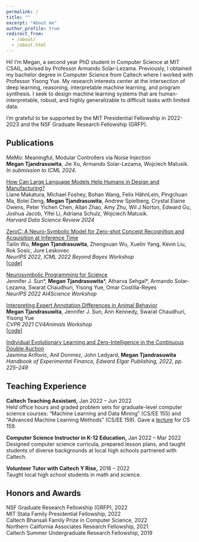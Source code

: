 ```yaml
---
permalink: /
title: ""
excerpt: "About me"
author_profile: true
redirect_from: 
  - /about/
  - /about.html
---
```


Hi! I’m Megan, a second year PhD student in Computer Science at MIT CSAIL, advised by Professor Armando Solar-Lezama. Previously, I obtained my bachelor degree in Computer Science from Caltech where I worked with Professor Yisong Yue. My research interests center at the intersection of deep learning, reasoning, interpretable machine learning, and program synthesis. I seek to design machine learning systems that are human-interpretable, robust, and highly generalizable to difficult tasks with limited data. 

I’m grateful to be supported by the MIT Presidential Fellowship in 2022-2023 and the NSF Graduate Research Fellowship (GRFP).

  
## Publications
MeMo: Meaningful, Modular Controllers via Noise Injection  
**Megan Tjandrasuwita**, Jie Xu, Armando Solar-Lezama, Wojciech Matusik.  
*In submission to ICML 2024.*

[How Can Large Language Models Help Humans in Design and Manufacturing?](https://arxiv.org/abs/2307.14377)  
Liane Makatura, Michael Foshey, Bohan Wang, Felix HähnLein, Pingchuan Ma, Bolei Deng, **Megan Tjandrasuwita**, Andrew Spielberg, Crystal Elaine Owens, Peter Yichen Chen, Allan Zhao, Amy Zhu, Wil J Norton, Edward Gu, Joshua Jacob, Yifei Li, Adriana Schulz, Wojciech Matusik.  
*Harvard Data Science Review 2024*

[ZeroC: A Neuro-Symbolic Model for Zero-shot Concept Recognition and Acquisition at Inference Time](https://arxiv.org/abs/2206.15049)  
Tailin Wu, **Megan Tjandrasuwita**, Zhengxuan Wu, Xuelin Yang, Kevin Liu, Rok Sosic, Jure Leskovec  
*NeurIPS 2022*, *ICML 2022 Beyond Bayes Workshop*  
[[code]](https://github.com/snap-stanford/zeroC)

[Neurosymbolic Programming for Science](https://arxiv.org/abs/2210.05050)  
Jennifer J. Sun\*, **Megan Tjandrasuwita**\*, Atharva Sehgal\*, Armando Solar-Lezama, Swarat Chaudhuri, Yisong Yue, Omar Costilla-Reyes  
*NeurIPS 2022 AI4Science Workshop*  

[Interpreting Expert Annotation Differences in Animal Behavior](https://arxiv.org/abs/2106.06114)  
**Megan Tjandrasuwita**, Jennifer J. Sun, Ann Kennedy, Swarat Chaudhuri, Yisong Yue  
*CVPR 2021 CV4Animals Workshop*  
[[code](https://github.com/neurosymbolic-learning/Neurosymbolic_Tutorial/tree/main)]

[Individual Evolutionary Learning and Zero-Intelligence in the Continuous Double Auction](https://www.elgaronline.com/edcollchap/book/9781800372337/book-part-9781800372337-26.xml)  
Jasmina Arifovic, Anil Donmez, John Ledyard, **Megan Tjandrasuwita**  
*Handbook of Experimental Finance, Edward Elgar Publishing, 2022, pp. 225–249*  

  
## Teaching Experience
**Caltech Teaching Assistant,** Jan 2022 – Jun 2022  
Held office hours and graded problem sets for graduate-level computer science courses: “Machine Learning and Data Mining” (CS/EE 155) and “Advanced Machine Learning Methods” (CS/EE 159). Gave a [lecture](https://drive.google.com/file/d/16tq1JI5mSb1AH52v9Um8BBfaHFfLT9XN/view) for CS 159.

**Computer Science Instructor in K-12 Education,** Jan 2022 – Mar 2022  
Designed computer science curricula, prepared lesson plans, and taught students of diverse backgrounds at local high schools partnered with Caltech.

**Volunteer Tutor with Caltech Y Rise,** 2018 – 2022  
Taught local high school students in math and science.

  
## Honors and Awards
NSF Graduate Research Fellowship (GRFP), 2022  
MIT Stata Family Presidential Fellowship, 2022  
Caltech Bhansali Family Prize in Computer Science, 2022  
Northern California Associates Research Fellowship, 2021  
Caltech Summer Undergraduate Research Fellowship, 2019  